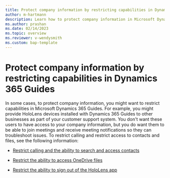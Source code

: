 ```yaml
---
title: Protect company information by restricting capabilities in Dynamics 365 Guides
author: m-hartmann
description: Learn how to protect company information in Microsoft Dynamics 365 Guides by restricting capabilities, including calling, access to OneDrive files, and the ability to sign out of the app.
ms.author: prashan
ms.date: 02/14/2023
ms.topic: overview
ms.reviewer: v-wendysmith
ms.custom: bap-template
---
```


# Protect company information by restricting capabilities in Dynamics 365 Guides

In some cases, to protect company information, you might want to restrict capabilities in Microsoft Dynamics 365 Guides. For example, you might provide HoloLens devices installed with Dynamics 365 Guides to other businesses as part of your customer support system. You don't want these users to have access to your company information, but you do want them to be able to join meetings and receive meeting notifications so they can troubleshoot issues. To restrict calling and restrict access to contacts and files, see the following information:

- [Restrict calling and the ability to search and access contacts](restricted-mode-calling.md)

- [Restrict the ability to access OneDrive files](restricted-mode-files.md)

- [Restrict the ability to sign out of the HoloLens app](restricted-mode-signout.md)
